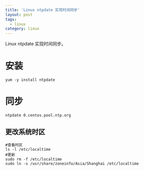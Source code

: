 ```yaml
---
title: 'Linux ntpdate 实现时间同步'
layout: post
tags:
  - linux
category: linux 
---
```

Linux ntpdate 实现时间同步。

<!--more-->

# 安装

```shell
yum -y install ntpdate
```

# 同步

```shell
ntpdate 0.centos.pool.ntp.org
```



## 更改系统时区

```shell
#查看时区
ls -l /etc/localtime
#更新
sudo rm -f /etc/localtime
sudo ln -s /usr/share/zoneinfo/Asia/Shanghai /etc/localtime
```

